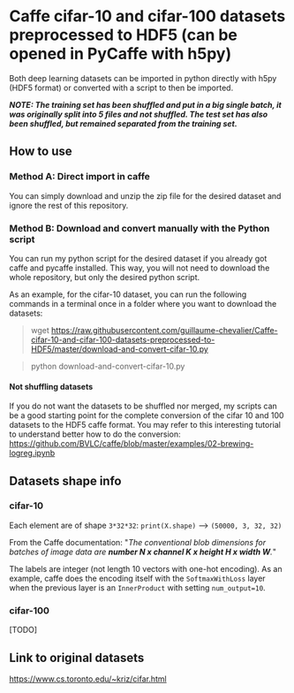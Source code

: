 # Caffe cifar-10 and cifar-100 datasets preprocessed to HDF5 (can be opened in PyCaffe with h5py)
Both deep learning datasets can be imported in python directly with h5py (HDF5 format) or converted with a script to then be imported.

***NOTE: The training set has been shuffled and put in a big single batch, it was originally split into 5 files and not shuffled. The test set has also been shuffled, but remained separated from the training set.***


## How to use

### Method A: Direct import in caffe
You can simply download and unzip the zip file for the desired dataset and ignore the rest of this repository.

### Method B: Download and convert manually with the Python script
You can run my python script for the desired dataset if you already got caffe and pycaffe installed. This way, you will not need to download the whole repository, but only the desired python script.

As an example, for the cifar-10 dataset, you can run the following commands in a terminal once in a folder where you want to download the datasets:

>wget https://raw.githubusercontent.com/guillaume-chevalier/Caffe-cifar-10-and-cifar-100-datasets-preprocessed-to-HDF5/master/download-and-convert-cifar-10.py

>python download-and-convert-cifar-10.py

#### Not shuffling datasets
If you do not want the datasets to be shuffled nor merged, my scripts can be a good starting point for the complete conversion of the cifar 10 and 100 datasets to the HDF5 caffe format. You may refer to this interesting tutorial to understand better how to do the conversion: https://github.com/BVLC/caffe/blob/master/examples/02-brewing-logreg.ipynb


## Datasets shape info

### cifar-10
Each element are of shape `3*32*32`:
`print(X.shape)` --> `(50000, 3, 32, 32)`

From the Caffe documentation:
"*The conventional blob dimensions for batches of image data are **number N x channel K x height H x width W**.*"

The labels are integer (not length 10 vectors with one-hot encoding). As an example, caffe does the encoding itself with the `SoftmaxWithLoss` layer when the previous layer is an `InnerProduct` with setting `num_output=10`.

### cifar-100
[TODO]

## Link to original datasets
https://www.cs.toronto.edu/~kriz/cifar.html
